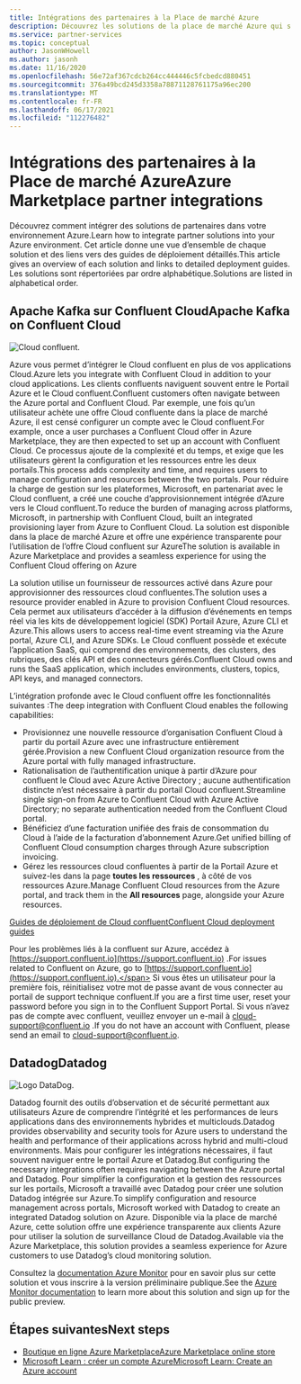 ```yaml
---
title: Intégrations des partenaires à la Place de marché Azure
description: Découvrez les solutions de la place de marché Azure qui s’intègrent à votre environnement Azure et obtenez un lien vers les guides de déploiement auprès des partenaires Microsoft.
ms.service: partner-services
ms.topic: conceptual
author: JasonWHowell
ms.author: jasonh
ms.date: 11/16/2020
ms.openlocfilehash: 56e72af367cdcb264cc444446c5fcbedcd880451
ms.sourcegitcommit: 376a49bcd245d3358a78871128761175a96ec200
ms.translationtype: MT
ms.contentlocale: fr-FR
ms.lasthandoff: 06/17/2021
ms.locfileid: "112276482"
---
```

# <a name="azure-marketplace-partner-integrations"></a><span data-ttu-id="8ad95-103">Intégrations des partenaires à la Place de marché Azure</span><span class="sxs-lookup"><span data-stu-id="8ad95-103">Azure Marketplace partner integrations</span></span>

<span data-ttu-id="8ad95-104">Découvrez comment intégrer des solutions de partenaires dans votre environnement Azure.</span><span class="sxs-lookup"><span data-stu-id="8ad95-104">Learn how to integrate partner solutions into your Azure environment.</span></span> <span data-ttu-id="8ad95-105">Cet article donne une vue d’ensemble de chaque solution et des liens vers des guides de déploiement détaillés.</span><span class="sxs-lookup"><span data-stu-id="8ad95-105">This article gives an overview of each solution and links to detailed deployment guides.</span></span> <span data-ttu-id="8ad95-106">Les solutions sont répertoriées par ordre alphabétique.</span><span class="sxs-lookup"><span data-stu-id="8ad95-106">Solutions are listed in alphabetical order.</span></span> 

## <a name="apache-kafka-on-confluent-cloud"></a><span data-ttu-id="8ad95-107">Apache Kafka sur Confluent Cloud</span><span class="sxs-lookup"><span data-stu-id="8ad95-107">Apache Kafka on Confluent Cloud</span></span>

![Cloud confluent.](./media/partners/confluent-cloud.png)

<span data-ttu-id="8ad95-109">Azure vous permet d’intégrer le Cloud confluent en plus de vos applications Cloud.</span><span class="sxs-lookup"><span data-stu-id="8ad95-109">Azure lets you integrate with Confluent Cloud in addition to your cloud applications.</span></span> <span data-ttu-id="8ad95-110">Les clients confluents naviguent souvent entre le Portail Azure et le Cloud confluent.</span><span class="sxs-lookup"><span data-stu-id="8ad95-110">Confluent customers often navigate between the Azure portal and Confluent Cloud.</span></span> <span data-ttu-id="8ad95-111">Par exemple, une fois qu’un utilisateur achète une offre Cloud confluente dans la place de marché Azure, il est censé configurer un compte avec le Cloud confluent.</span><span class="sxs-lookup"><span data-stu-id="8ad95-111">For example, once a user purchases a Confluent Cloud offer in Azure Marketplace, they are then expected to set up an account with Confluent Cloud.</span></span> <span data-ttu-id="8ad95-112">Ce processus ajoute de la complexité et du temps, et exige que les utilisateurs gèrent la configuration et les ressources entre les deux portails.</span><span class="sxs-lookup"><span data-stu-id="8ad95-112">This process adds complexity and time, and requires users to manage configuration and resources between the two portals.</span></span> <span data-ttu-id="8ad95-113">Pour réduire la charge de gestion sur les plateformes, Microsoft, en partenariat avec le Cloud confluent, a créé une couche d’approvisionnement intégrée d’Azure vers le Cloud confluent.</span><span class="sxs-lookup"><span data-stu-id="8ad95-113">To reduce the burden of managing across platforms, Microsoft, in partnership with Confluent Cloud, built an integrated provisioning layer from Azure to Confluent Cloud.</span></span> <span data-ttu-id="8ad95-114">La solution est disponible dans la place de marché Azure et offre une expérience transparente pour l’utilisation de l’offre Cloud confluent sur Azure</span><span class="sxs-lookup"><span data-stu-id="8ad95-114">The solution is available in Azure Marketplace and  provides a seamless experience for using the Confluent Cloud offering on Azure</span></span>

<span data-ttu-id="8ad95-115">La solution utilise un fournisseur de ressources activé dans Azure pour approvisionner des ressources cloud confluentes.</span><span class="sxs-lookup"><span data-stu-id="8ad95-115">The solution uses a resource provider enabled in Azure to provision Confluent Cloud resources.</span></span> <span data-ttu-id="8ad95-116">Cela permet aux utilisateurs d’accéder à la diffusion d’événements en temps réel via les kits de développement logiciel (SDK) Portail Azure, Azure CLI et Azure.</span><span class="sxs-lookup"><span data-stu-id="8ad95-116">This allows users to access real-time event streaming via the Azure portal, Azure CLI, and Azure SDKs.</span></span> <span data-ttu-id="8ad95-117">Le Cloud confluent possède et exécute l’application SaaS, qui comprend des environnements, des clusters, des rubriques, des clés API et des connecteurs gérés.</span><span class="sxs-lookup"><span data-stu-id="8ad95-117">Confluent Cloud owns and runs the SaaS application, which includes environments, clusters, topics, API keys, and managed connectors.</span></span>

<span data-ttu-id="8ad95-118">L’intégration profonde avec le Cloud confluent offre les fonctionnalités suivantes :</span><span class="sxs-lookup"><span data-stu-id="8ad95-118">The deep integration with Confluent Cloud enables the following capabilities:</span></span>

- <span data-ttu-id="8ad95-119">Provisionnez une nouvelle ressource d’organisation Confluent Cloud à partir du portail Azure avec une infrastructure entièrement gérée.</span><span class="sxs-lookup"><span data-stu-id="8ad95-119">Provision a new Confluent Cloud organization resource from the Azure portal with fully managed infrastructure.</span></span>
- <span data-ttu-id="8ad95-120">Rationalisation de l’authentification unique à partir d’Azure pour confluent le Cloud avec Azure Active Directory ; aucune authentification distincte n’est nécessaire à partir du portail Cloud confluent.</span><span class="sxs-lookup"><span data-stu-id="8ad95-120">Streamline single sign-on from Azure to Confluent Cloud with Azure Active Directory; no separate authentication needed from the Confluent Cloud portal.</span></span>
- <span data-ttu-id="8ad95-121">Bénéficiez d’une facturation unifiée des frais de consommation du Cloud à l’aide de la facturation d’abonnement Azure.</span><span class="sxs-lookup"><span data-stu-id="8ad95-121">Get unified billing of Confluent Cloud consumption charges through Azure subscription invoicing.</span></span>
- <span data-ttu-id="8ad95-122">Gérez les ressources cloud confluentes à partir de la Portail Azure et suivez-les dans la page **toutes les ressources** , à côté de vos ressources Azure.</span><span class="sxs-lookup"><span data-stu-id="8ad95-122">Manage Confluent Cloud resources from the Azure portal, and track them in the **All resources** page, alongside your Azure resources.</span></span>

[<span data-ttu-id="8ad95-123">Guides de déploiement de Cloud confluent</span><span class="sxs-lookup"><span data-stu-id="8ad95-123">Confluent Cloud deployment guides</span></span>](https://docs.confluent.io/current/cloud/marketplace/index.html)

<span data-ttu-id="8ad95-124">Pour les problèmes liés à la confluent sur Azure, accédez à [https://support.confluent.io](https://support.confluent.io) .</span><span class="sxs-lookup"><span data-stu-id="8ad95-124">For issues related to Confluent on Azure, go to [https://support.confluent.io](https://support.confluent.io).</span></span> <span data-ttu-id="8ad95-125">Si vous êtes un utilisateur pour la première fois, réinitialisez votre mot de passe avant de vous connecter au portail de support technique confluent.</span><span class="sxs-lookup"><span data-stu-id="8ad95-125">If you are a first time user, reset your password before you sign in to the Confluent Support Portal.</span></span> <span data-ttu-id="8ad95-126">Si vous n’avez pas de compte avec confluent, veuillez envoyer un e-mail à [cloud-support@confluent.io](mailto:cloud-support@confluent.io) .</span><span class="sxs-lookup"><span data-stu-id="8ad95-126">If you do not have an account with Confluent, please send an email to [cloud-support@confluent.io](mailto:cloud-support@confluent.io).</span></span>

## <a name="datadog"></a><span data-ttu-id="8ad95-127">Datadog</span><span class="sxs-lookup"><span data-stu-id="8ad95-127">Datadog</span></span>

![Logo DataDog.](./media/partners/datadog.png)

<span data-ttu-id="8ad95-129">Datadog fournit des outils d’observation et de sécurité permettant aux utilisateurs Azure de comprendre l’intégrité et les performances de leurs applications dans des environnements hybrides et multiclouds.</span><span class="sxs-lookup"><span data-stu-id="8ad95-129">Datadog provides observability and security tools for Azure users to understand the health and performance of their applications across hybrid and multi-cloud environments.</span></span> <span data-ttu-id="8ad95-130">Mais pour configurer les intégrations nécessaires, il faut souvent naviguer entre le portail Azure et Datadog.</span><span class="sxs-lookup"><span data-stu-id="8ad95-130">But configuring the necessary integrations often requires navigating between the Azure portal and Datadog.</span></span> <span data-ttu-id="8ad95-131">Pour simplifier la configuration et la gestion des ressources sur les portails, Microsoft a travaillé avec Datadog pour créer une solution Datadog intégrée sur Azure.</span><span class="sxs-lookup"><span data-stu-id="8ad95-131">To simplify configuration and resource management across portals, Microsoft worked with Datadog to create an integrated Datadog solution on Azure.</span></span> <span data-ttu-id="8ad95-132">Disponible via la place de marché Azure, cette solution offre une expérience transparente aux clients Azure pour utiliser la solution de surveillance Cloud de Datadog.</span><span class="sxs-lookup"><span data-stu-id="8ad95-132">Available via the Azure Marketplace, this solution provides a seamless experience for Azure customers to use Datadog’s cloud monitoring solution.</span></span>

<span data-ttu-id="8ad95-133">Consultez la [documentation Azure Monitor](/azure/azure-monitor/platform/partners#datadog) pour en savoir plus sur cette solution et vous inscrire à la version préliminaire publique.</span><span class="sxs-lookup"><span data-stu-id="8ad95-133">See the [Azure Monitor documentation](/azure/azure-monitor/platform/partners#datadog) to learn more about this solution and sign up for the public preview.</span></span>

## <a name="next-steps"></a><span data-ttu-id="8ad95-134">Étapes suivantes</span><span class="sxs-lookup"><span data-stu-id="8ad95-134">Next steps</span></span>

- [<span data-ttu-id="8ad95-135">Boutique en ligne Azure Marketplace</span><span class="sxs-lookup"><span data-stu-id="8ad95-135">Azure Marketplace online store</span></span>](https://azure.microsoft.com/marketplace/)
- [<span data-ttu-id="8ad95-136">Microsoft Learn : créer un compte Azure</span><span class="sxs-lookup"><span data-stu-id="8ad95-136">Microsoft Learn: Create an Azure account</span></span>](/learn/modules/create-an-azure-account/)

